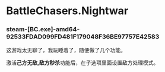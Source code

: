 # BattleChasers.Nightwar

### steam-[BC.exe]-amd64-92533FDAD099FD481F179048F36BE97757E42583
这游戏太无聊了，我玩睡着了，随便做了几个功能。

激活**己方无敌,敌方秒杀**功能后，在子选项里面设置敌方处理模式。